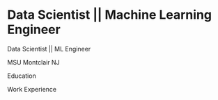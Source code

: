 # Data Scientist || Machine Learning Engineer

Data Scientist || ML Engineer

MSU Montclair NJ

Education

Work Experience
